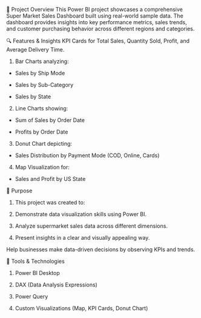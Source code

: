 🧾 Project Overview
This Power BI project showcases a comprehensive Super Market Sales Dashboard built using real-world sample data. The dashboard provides insights into key performance metrics, sales trends, and customer purchasing behavior across different regions and categories.

🔍 Features & Insights
KPI Cards for Total Sales, Quantity Sold, Profit, and Average Delivery Time.

1. Bar Charts analyzing:

* Sales by Ship Mode

* Sales by Sub-Category

* Sales by State

2. Line Charts showing:

* Sum of Sales by Order Date

* Profits by Order Date

3. Donut Chart depicting:

* Sales Distribution by Payment Mode (COD, Online, Cards)

4. Map Visualization for:

* Sales and Profit by US State

🎯 Purpose
1. This project was created to:

2. Demonstrate data visualization skills using Power BI.

3. Analyze supermarket sales data across different dimensions.

4. Present insights in a clear and visually appealing way.

Help businesses make data-driven decisions by observing KPIs and trends.

🧩 Tools & Technologies
1. Power BI Desktop

2. DAX (Data Analysis Expressions)

3. Power Query

4. Custom Visualizations (Map, KPI Cards, Donut Chart)


